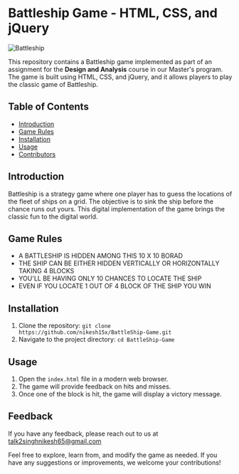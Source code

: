 # Battleship Game - HTML, CSS, and jQuery

![Battleship](https://drive.google.com/uc?id=1A1_HEds8zs9Yt2LtO7d92Xy8SeWnGCKB)

This repository contains a Battleship game implemented as part of an assignment for the **Design and Analysis** course in our Master's program. The game is built using HTML, CSS, and jQuery, and it allows players to play the classic game of Battleship.

## Table of Contents

- [Introduction](#introduction)
- [Game Rules](#game-rules)
- [Installation](#installation)
- [Usage](#usage)
- [Contributors](#contributors)

## Introduction

Battleship is a strategy game where one player has to guess the locations of the fleet of ships on a grid. The objective is to sink the ship before the chance runs out yours. This digital implementation of the game brings the classic fun to the digital world.

## Game Rules
- A BATTLESHIP IS HIDDEN AMONG THIS 10 X 10 BORAD
- THE SHIP CAN BE EITHER HIDDEN VERTICALLY OR HORIZONTALLY TAKING 4 BLOCKS
- YOU'LL BE HAVING ONLY 10 CHANCES TO LOCATE THE SHIP
- EVEN IF YOU LOCATE 1 OUT OF 4 BLOCK OF THE SHIP YOU WIN

## Installation

1. Clone the repository: `git clone https://github.com/nikesh15x/BattleShip-Game.git`
2. Navigate to the project directory: `cd BattleShip-Game`

## Usage

1. Open the `index.html` file in a modern web browser.
2. The game will provide feedback on hits and misses.
3. Once one of the block is hit, the game will display a victory message.



## Feedback

If you have any feedback, please reach out to us at talk2singhnikesh65@gmail.com

Feel free to explore, learn from, and modify the game as needed. If you have any suggestions or improvements, we welcome your contributions!


